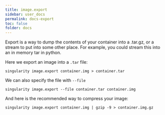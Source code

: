 ```yaml
---
title: image.export
sidebar: user_docs
permalink: docs-export
toc: false
folder: docs
---
```


Export is a way to dump the contents of your container into a .tar.gz, or a stream to put into some other place. For example, you could stream this into an in memory tar in python. 

Here we export an image into a `.tar` file:

```
singularity image.export container.img > container.tar
```

We can also specify the file with `--file`

```
singularity image.export --file container.tar container.img
```

And here is the recommended way to compress your image:

```
singularity image.export container.img | gzip -9 > container.img.gz
```
